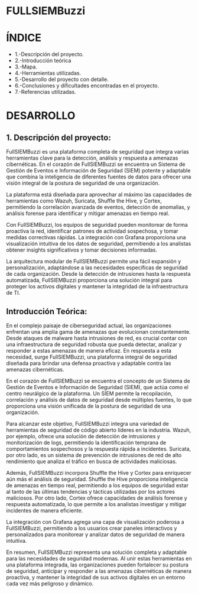 # FULLSIEMBuzzi


# ÍNDICE

- 1.-Descripción del proyecto.
- 2.-Introducción teórica
- 3.-Mapa.
- 4.-Herramientas utilizadas.
- 5.-Desarrollo del proyecto con detalle.
- 6.-Conclusiones y dificultades encontradas en el proyecto.
- 7.-Referencias utilizadas.

# DESARROLLO

## 1. Descripción del proyecto:

FullSIEMBuzzi es una plataforma completa de seguridad que integra varias herramientas clave para la detección, análisis y respuesta a amenazas cibernéticas. En el corazón de FullSIEMBuzzi se encuentra un Sistema de Gestión de Eventos e Información de Seguridad (SIEM) potente y adaptable que combina la inteligencia de diferentes fuentes de datos para ofrecer una visión integral de la postura de seguridad de una organización.

La plataforma está diseñada para aprovechar al máximo las capacidades de herramientas como Wazuh, Suricata, Shuffle the Hive, y Cortex, permitiendo la correlación avanzada de eventos, detección de anomalías, y análisis forense para identificar y mitigar amenazas en tiempo real.

Con FullSIEMBuzzi, los equipos de seguridad pueden monitorear de forma proactiva la red, identificar patrones de actividad sospechosa, y tomar medidas correctivas rápidas. La integración con Grafana proporciona una visualización intuitiva de los datos de seguridad, permitiendo a los analistas obtener insights significativos y tomar decisiones informadas.

La arquitectura modular de FullSIEMBuzzi permite una fácil expansión y personalización, adaptándose a las necesidades específicas de seguridad de cada organización. Desde la detección de intrusiones hasta la respuesta automatizada, FullSIEMBuzzi proporciona una solución integral para proteger los activos digitales y mantener la integridad de la infraestructura de TI.

## Introducción Teórica:

En el complejo paisaje de ciberseguridad actual, las organizaciones enfrentan una amplia gama de amenazas que evolucionan constantemente. Desde ataques de malware hasta intrusiones de red, es crucial contar con una infraestructura de seguridad robusta que pueda detectar, analizar y responder a estas amenazas de manera eficaz. En respuesta a esta necesidad, surge FullSIEMBuzzi, una plataforma integral de seguridad diseñada para brindar una defensa proactiva y adaptable contra las amenazas cibernéticas.

En el corazón de FullSIEMBuzzi se encuentra el concepto de un Sistema de Gestión de Eventos e Información de Seguridad (SIEM), que actúa como el centro neurálgico de la plataforma. Un SIEM permite la recopilación, correlación y análisis de datos de seguridad desde múltiples fuentes, lo que proporciona una visión unificada de la postura de seguridad de una organización.

Para alcanzar este objetivo, FullSIEMBuzzi integra una variedad de herramientas de seguridad de código abierto líderes en la industria. Wazuh, por ejemplo, ofrece una solución de detección de intrusiones y monitorización de logs, permitiendo la identificación temprana de comportamientos sospechosos y la respuesta rápida a incidentes. Suricata, por otro lado, es un sistema de prevención de intrusiones de red de alto rendimiento que analiza el tráfico en busca de actividades maliciosas.

Además, FullSIEMBuzzi incorpora Shuffle the Hive y Cortex para enriquecer aún más el análisis de seguridad. Shuffle the Hive proporciona inteligencia de amenazas en tiempo real, permitiendo a los equipos de seguridad estar al tanto de las últimas tendencias y tácticas utilizadas por los actores maliciosos. Por otro lado, Cortex ofrece capacidades de análisis forense y respuesta automatizada, lo que permite a los analistas investigar y mitigar incidentes de manera eficiente.

La integración con Grafana agrega una capa de visualización poderosa a FullSIEMBuzzi, permitiendo a los usuarios crear paneles interactivos y personalizados para monitorear y analizar datos de seguridad de manera intuitiva.

En resumen, FullSIEMBuzzi representa una solución completa y adaptable para las necesidades de seguridad modernas. Al unir estas herramientas en una plataforma integrada, las organizaciones pueden fortalecer su postura de seguridad, anticipar y responder a las amenazas cibernéticas de manera proactiva, y mantener la integridad de sus activos digitales en un entorno cada vez más peligroso y dinámico.


